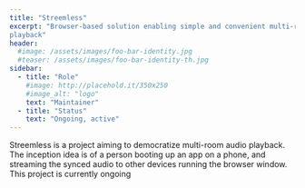 ```yaml
---
title: "Streemless"
excerpt: "Browser-based solution enabling simple and convenient multi-room audio
playback"
header:
  #image: /assets/images/foo-bar-identity.jpg
  #teaser: /assets/images/foo-bar-identity-th.jpg
sidebar:
  - title: "Role"
    #image: http://placehold.it/350x250
    #image_alt: "logo"
    text: "Maintainer"
  - title: "Status"
    text: "Ongoing, active"
---
```


Streemless is a project aiming to democratize multi-room audio playback. The inception idea is of a person booting up an app on a phone, and streaming the synced audio to other devices running the browser window. This project is currently ongoing


